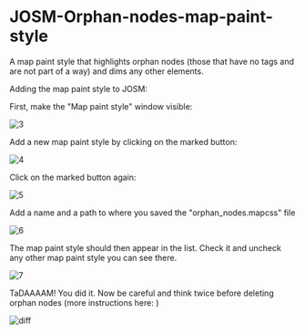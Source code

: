 # JOSM-Orphan-nodes-map-paint-style

A map paint style that highlights orphan nodes (those that have no tags and are not part of a way) and dims any other elements.

Adding the map paint style to JOSM: 

First, make the "Map paint style" window visible:

![3](https://cloud.githubusercontent.com/assets/16319427/16793856/d0015cf6-48dc-11e6-8e21-17ec4c16d265.png)

Add a new map paint style by clicking on the marked button:

![4](https://cloud.githubusercontent.com/assets/16319427/16793944/5de2aec6-48dd-11e6-97f8-91a4c43fada7.PNG)

Click on the marked button again:

![5](https://cloud.githubusercontent.com/assets/16319427/16793985/9f1c8736-48dd-11e6-9a98-0b6a6fb8901b.PNG)

Add a name and a path to where you saved the "orphan_nodes.mapcss" file 

![6](https://cloud.githubusercontent.com/assets/16319427/16794009/cd2339ea-48dd-11e6-872c-99b0b43c0688.PNG)

The map paint style should then appear in the list. Check it and uncheck any other map paint style you can see there.

![7](https://cloud.githubusercontent.com/assets/16319427/16794051/1506b8f4-48de-11e6-9d7a-929b71dede3f.PNG)


TaDAAAAM! You did it. Now be careful and think twice before deleting orphan nodes (more instructions here: )

![diff](https://cloud.githubusercontent.com/assets/16319427/16794193/e9a8fbf8-48de-11e6-8b5c-876b14d6fbb1.png)
